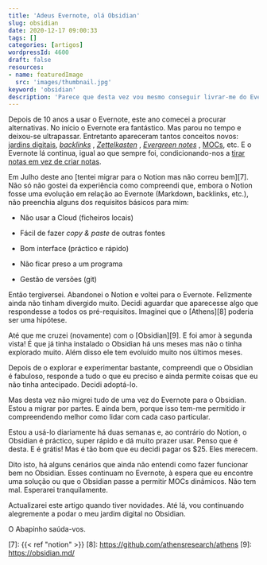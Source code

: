 ```yaml
---
title: 'Adeus Evernote, olá Obsidian'
slug: obsidian
date: 2020-12-17 09:00:33
tags: []
categories: [artigos]
wordpressId: 4600
draft: false
resources:
- name: featuredImage
  src: 'images/thumbnail.jpg'
keyword: 'obsidian'
description: 'Parece que desta vez vou mesmo conseguir livrar-me do Evernote. O Obsidian parece fazer tudo o que preciso.'
---
```

Depois de 10 anos a usar o Evernote, este ano comecei a procurar alternativas. No início o Evernote era fantástico. Mas parou no tempo e deixou-se ultrapassar. Entretanto apareceram tantos conceitos novos: [jardins digitais][1], _[backlinks][2]_ , _[Zettelkasten][3]_ , _[Evergreen notes][4]_ , [MOCs][5], etc. E o Evernote lá continua, igual ao que sempre foi, condicionando-nos a [tirar notas em vez de criar notas][6].
<!--more-->

Em Julho deste ano [tentei migrar para o Notion mas não correu bem][7]. Não só não gostei da experiência como compreendi que, embora o Notion fosse uma evolução em relação ao Evernote (Markdown, backlinks, etc.), não preenchia alguns dos requisitos básicos para mim:

  * Não usar a Cloud (ficheiros locais)

  * Fácil de fazer _copy & paste_ de outras fontes

  * Bom interface (práctico e rápido)

  * Não ficar preso a um programa

  * Gestão de versões (git)

Então tergiversei. Abandonei o Notion e voltei para o Evernote. Felizmente ainda não tinham divergido muito. Decidi aguardar que aparecesse algo que respondesse a todos os pré-requisitos. Imaginei que o [Athens][8] poderia ser uma hipótese.

Até que me cruzei (novamente) com o [Obsidian][9]. E foi amor à segunda vista! É que já tinha instalado o Obsidian há uns meses mas não o tinha explorado muito. Além disso ele tem evoluído muito nos últimos meses.

Depois de o explorar e experimentar bastante, compreendi que o Obsidian é fabuloso, responde a tudo o que eu preciso e ainda permite coisas que eu não tinha antecipado. Decidi adoptá-lo.

Mas desta vez não migrei tudo de uma vez do Evernote para o Obsidian. Estou a migrar por partes. E ainda bem, porque isso tem-me permitido ir compreendendo melhor como lidar com cada caso particular.

Estou a usá-lo diariamente há duas semanas e, ao contrário do Notion, o Obsidian é práctico, super rápido e dá muito prazer usar. Penso que é desta. E é grátis! Mas é tão bom que eu decidi pagar os $25. Eles merecem.

Dito isto, há alguns cenários que ainda não entendi como fazer funcionar bem no Obsidian. Esses continuam no Evernote, à espera que eu encontre uma solução ou que o Obsidian passe a permitir MOCs dinâmicos. Não tem mal. Esperarei tranquilamente.

Actualizarei este artigo quando tiver novidades. Até lá, vou continuando alegremente a podar o meu jardim digital no Obsidian.

O Abapinho saúda-vos.

   [1]: https://joelhooks.com/digital-garden
   [2]: https://www.youtube.com/watch?v=n7xrHPpTWJ0
   [3]: https://en.wikipedia.org/wiki/Zettelkasten
   [4]: https://notes.andymatuschak.org/Evergreen_notes
   [5]: https://www.youtube.com/watch?v=WUq8Pun28FI
   [6]: https://www.linkingyourthinking.com
   [7]: {{< ref "notion" >}}
   [8]: https://github.com/athensresearch/athens
   [9]: https://obsidian.md/
